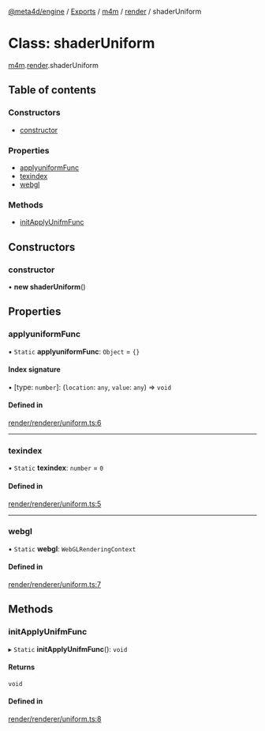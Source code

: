 [@meta4d/engine](../README.md) / [Exports](../modules.md) / [m4m](../modules/m4m.md) / [render](../modules/m4m.render.md) / shaderUniform

# Class: shaderUniform

[m4m](../modules/m4m.md).[render](../modules/m4m.render.md).shaderUniform

## Table of contents

### Constructors

- [constructor](m4m.render.shaderUniform.md#constructor)

### Properties

- [applyuniformFunc](m4m.render.shaderUniform.md#applyuniformfunc)
- [texindex](m4m.render.shaderUniform.md#texindex)
- [webgl](m4m.render.shaderUniform.md#webgl)

### Methods

- [initApplyUnifmFunc](m4m.render.shaderUniform.md#initapplyunifmfunc)

## Constructors

### constructor

• **new shaderUniform**()

## Properties

### applyuniformFunc

▪ `Static` **applyuniformFunc**: `Object` = `{}`

#### Index signature

▪ [type: `number`]: (`location`: `any`, `value`: `any`) => `void`

#### Defined in

[render/renderer/uniform.ts:6](https://github.com/meta4d-me/meta4d-engine/blob/cf6bfe6/src/render/renderer/uniform.ts#L6)

___

### texindex

▪ `Static` **texindex**: `number` = `0`

#### Defined in

[render/renderer/uniform.ts:5](https://github.com/meta4d-me/meta4d-engine/blob/cf6bfe6/src/render/renderer/uniform.ts#L5)

___

### webgl

▪ `Static` **webgl**: `WebGLRenderingContext`

#### Defined in

[render/renderer/uniform.ts:7](https://github.com/meta4d-me/meta4d-engine/blob/cf6bfe6/src/render/renderer/uniform.ts#L7)

## Methods

### initApplyUnifmFunc

▸ `Static` **initApplyUnifmFunc**(): `void`

#### Returns

`void`

#### Defined in

[render/renderer/uniform.ts:8](https://github.com/meta4d-me/meta4d-engine/blob/cf6bfe6/src/render/renderer/uniform.ts#L8)
